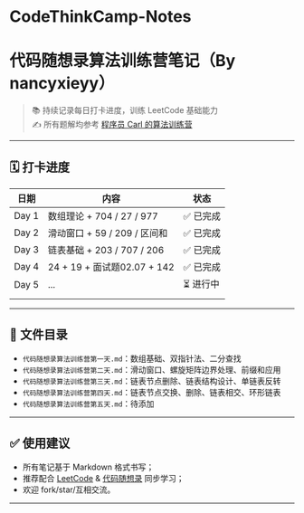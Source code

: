 # CodeThinkCamp-Notes
# 代码随想录算法训练营笔记（By nancyxieyy）

> 📚 持续记录每日打卡进度，训练 LeetCode 基础能力  
> ✍️ 所有题解均参考 [程序员 Carl 的算法训练营](https://programmercarl.com/)

---

## 🗓️ 打卡进度
| 日期  | 内容                         | 状态     |
| ----- | ---------------------------- | -------- |
| Day 1 | 数组理论 + 704 / 27 / 977    | ✅ 已完成 |
| Day 2 | 滑动窗口 + 59 / 209 / 区间和 | ✅ 已完成 |
| Day 3 | 链表基础 + 203 / 707 / 206   | ✅ 已完成 |
| Day 4 | 24 + 19 + 面试题02.07 + 142 | ✅ 已完成 |
|Day 5|...|⏳ 进行中|
||||

---

## 📁 文件目录

- `代码随想录算法训练营第一天.md`：数组基础、双指针法、二分查找
- `代码随想录算法训练营第二天.md`：滑动窗口、螺旋矩阵边界处理、前缀和应用
- `代码随想录算法训练营第三天.md`：链表节点删除、链表结构设计、单链表反转
- `代码随想录算法训练营第四天.md`：链表节点交换、删除、链表相交、环形链表
- `代码随想录算法训练营第五天.md`：待添加

---

## ✅ 使用建议

- 所有笔记基于 Markdown 格式书写；
- 推荐配合 [LeetCode](https://leetcode.cn/) & [代码随想录](https://programmercarl.com/) 同步学习；
- 欢迎 fork/star/互相交流。

---
